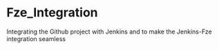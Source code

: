 # Fze_Integration
Integrating the Github project with Jenkins and to make the Jenkins-Fze integration seamless
